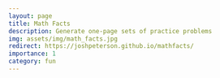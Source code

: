 ```yaml
---
layout: page
title: Math Facts
description: Generate one-page sets of practice problems
img: assets/img/math_facts.jpg
redirect: https://joshpeterson.github.io/mathfacts/
importance: 1
category: fun
---
```



